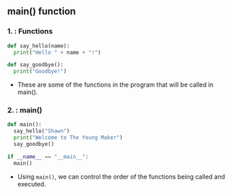 ## **main() function**

### **1. : Functions**
```python
def say_hello(name):
  print("Hello " + name + "!")

def say_goodbye():
  print("Goodbye!")
```
- These are some of the functions in the program that will be called in main().

### **2. : main()**
```python
def main():
  say_hello("Shawn")
  print("Welcome to The Young Maker")
  say_goodbye()

if __name__ == "__main__":
  main()
```
- Using `main()`, we can control the order of the functions being called and executed.
